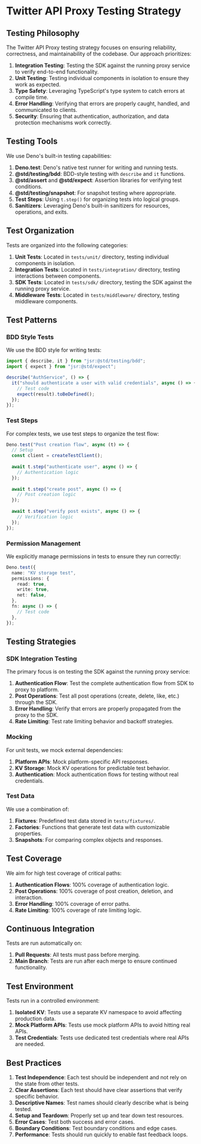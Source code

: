 # Twitter API Proxy Testing Strategy

## Testing Philosophy

The Twitter API Proxy testing strategy focuses on ensuring reliability, correctness, and maintainability of the codebase. Our approach prioritizes:

1. **Integration Testing**: Testing the SDK against the running proxy service to verify end-to-end functionality.
2. **Unit Testing**: Testing individual components in isolation to ensure they work as expected.
3. **Type Safety**: Leveraging TypeScript's type system to catch errors at compile time.
4. **Error Handling**: Verifying that errors are properly caught, handled, and communicated to clients.
5. **Security**: Ensuring that authentication, authorization, and data protection mechanisms work correctly.

## Testing Tools

We use Deno's built-in testing capabilities:

1. **Deno.test**: Deno's native test runner for writing and running tests.
2. **@std/testing/bdd**: BDD-style testing with `describe` and `it` functions.
3. **@std/assert** and **@std/expect**: Assertion libraries for verifying test conditions.
4. **@std/testing/snapshot**: For snapshot testing where appropriate.
5. **Test Steps**: Using `t.step()` for organizing tests into logical groups.
6. **Sanitizers**: Leveraging Deno's built-in sanitizers for resources, operations, and exits.

## Test Organization

Tests are organized into the following categories:

1. **Unit Tests**: Located in `tests/unit/` directory, testing individual components in isolation.
2. **Integration Tests**: Located in `tests/integration/` directory, testing interactions between components.
3. **SDK Tests**: Located in `tests/sdk/` directory, testing the SDK against the running proxy service.
4. **Middleware Tests**: Located in `tests/middleware/` directory, testing middleware components.

## Test Patterns

### BDD Style Tests

We use the BDD style for writing tests:

```typescript
import { describe, it } from "jsr:@std/testing/bdd";
import { expect } from "jsr:@std/expect";

describe("AuthService", () => {
  it("should authenticate a user with valid credentials", async () => {
    // Test code
    expect(result).toBeDefined();
  });
});
```

### Test Steps

For complex tests, we use test steps to organize the test flow:

```typescript
Deno.test("Post creation flow", async (t) => {
  // Setup
  const client = createTestClient();
  
  await t.step("authenticate user", async () => {
    // Authentication logic
  });
  
  await t.step("create post", async () => {
    // Post creation logic
  });
  
  await t.step("verify post exists", async () => {
    // Verification logic
  });
});
```

### Permission Management

We explicitly manage permissions in tests to ensure they run correctly:

```typescript
Deno.test({
  name: "KV storage test",
  permissions: {
    read: true,
    write: true,
    net: false,
  },
  fn: async () => {
    // Test code
  },
});
```

## Testing Strategies

### SDK Integration Testing

The primary focus is on testing the SDK against the running proxy service:

1. **Authentication Flow**: Test the complete authentication flow from SDK to proxy to platform.
2. **Post Operations**: Test all post operations (create, delete, like, etc.) through the SDK.
3. **Error Handling**: Verify that errors are properly propagated from the proxy to the SDK.
4. **Rate Limiting**: Test rate limiting behavior and backoff strategies.

### Mocking

For unit tests, we mock external dependencies:

1. **Platform APIs**: Mock platform-specific API responses.
2. **KV Storage**: Mock KV operations for predictable test behavior.
3. **Authentication**: Mock authentication flows for testing without real credentials.

### Test Data

We use a combination of:

1. **Fixtures**: Predefined test data stored in `tests/fixtures/`.
2. **Factories**: Functions that generate test data with customizable properties.
3. **Snapshots**: For comparing complex objects and responses.

## Test Coverage

We aim for high test coverage of critical paths:

1. **Authentication Flows**: 100% coverage of authentication logic.
2. **Post Operations**: 100% coverage of post creation, deletion, and interaction.
3. **Error Handling**: 100% coverage of error paths.
4. **Rate Limiting**: 100% coverage of rate limiting logic.

## Continuous Integration

Tests are run automatically on:

1. **Pull Requests**: All tests must pass before merging.
2. **Main Branch**: Tests are run after each merge to ensure continued functionality.

## Test Environment

Tests run in a controlled environment:

1. **Isolated KV**: Tests use a separate KV namespace to avoid affecting production data.
2. **Mock Platform APIs**: Tests use mock platform APIs to avoid hitting real APIs.
3. **Test Credentials**: Tests use dedicated test credentials where real APIs are needed.

## Best Practices

1. **Test Independence**: Each test should be independent and not rely on the state from other tests.
2. **Clear Assertions**: Each test should have clear assertions that verify specific behavior.
3. **Descriptive Names**: Test names should clearly describe what is being tested.
4. **Setup and Teardown**: Properly set up and tear down test resources.
5. **Error Cases**: Test both success and error cases.
6. **Boundary Conditions**: Test boundary conditions and edge cases.
7. **Performance**: Tests should run quickly to enable fast feedback loops.
